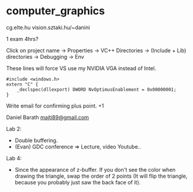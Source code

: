 # computer_graphics
cg.elte.hu
vision.sztaki.hu/~danini

1 exam 4hrs?

Click on project name -> Properties -> VC++ Directories -> (Include + Lib) directories -> Debugging -> Env

These lines will force VS use my NVIDIA VGA instead of Intel.
```
#include <windows.h>
extern "C" {
	_declspec(dllexport) DWORD NvOptimusEnablement = 0x00000001;
}
```

Write email for confirming plus point. +1


Daniel Barath
majti89@gmail.com

Lab 2:
- Double buffering.
- (Evan) GDC conference => Lecture, video Youtube..

Lab 4:
- Since the appearance of z-buffer. If you don't see the color when drawing the triangle, swap the order of 2 points
(It will flip the triangle, because you probably just saw the back face of it).
